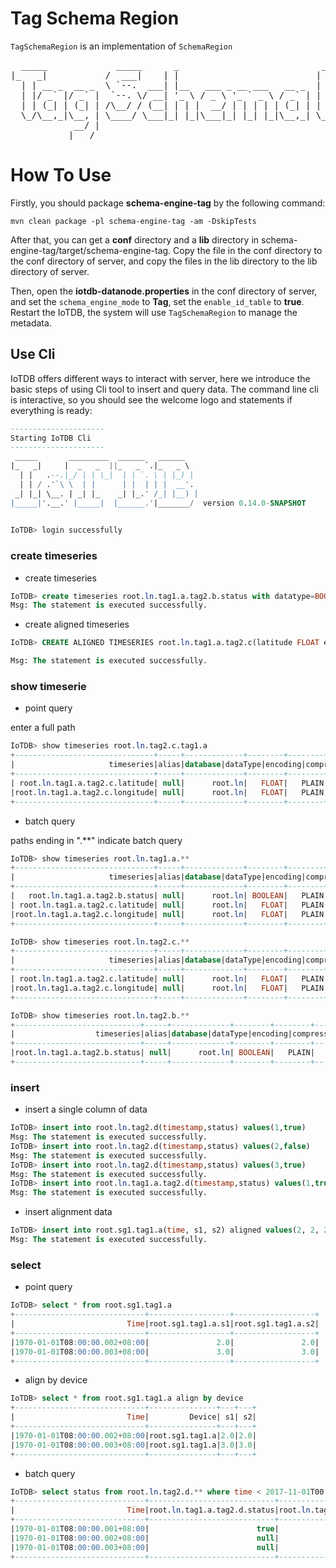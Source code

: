 <!--

    Licensed to the Apache Software Foundation (ASF) under one
    or more contributor license agreements.  See the NOTICE file
    distributed with this work for additional information
    regarding copyright ownership.  The ASF licenses this file
    to you under the Apache License, Version 2.0 (the
    "License"); you may not use this file except in compliance
    with the License.  You may obtain a copy of the License at

        http://www.apache.org/licenses/LICENSE-2.0

    Unless required by applicable law or agreed to in writing,
    software distributed under the License is distributed on an
    "AS IS" BASIS, WITHOUT WARRANTIES OR CONDITIONS OF ANY
    KIND, either express or implied.  See the License for the
    specific language governing permissions and limitations
    under the License.

-->

# Tag Schema Region
`TagSchemaRegion` is an implementation of `SchemaRegion`
<pre>
  _____             _____      _                           ______           _             
|_   _|           /  ___|    | |                          | ___ \         (_)            
  | | __ _  __ _  \ `--.  ___| |__   ___ _ __ ___   __ _  | |_/ /___  __ _ _  ___  _ __  
  | |/ _` |/ _` |  `--. \/ __| '_ \ / _ \ '_ ` _ \ / _` | |    // _ \/ _` | |/ _ \| '_ \ 
  | | (_| | (_| | /\__/ / (__| | | |  __/ | | | | | (_| | | |\ \  __/ (_| | | (_) | | | |
  \_/\__,_|\__, | \____/ \___|_| |_|\___|_| |_| |_|\__,_| \_| \_\___|\__, |_|\___/|_| |_|
            __/ |                                                     __/ |              
           |___/                                                     |___/ > version 0.14.0-SNAPSHOT
</pre>

# How To Use

Firstly, you should package **schema-engine-tag** by the following command:

```shell
mvn clean package -pl schema-engine-tag -am -DskipTests
```

After that, you can get a **conf** directory and a **lib** directory in
schema-engine-tag/target/schema-engine-tag. Copy the file in the conf directory to the conf directory of server,
and copy the files in the lib directory to the lib directory of server.

Then, open the **iotdb-datanode.properties** in the conf directory of server, and set the `schema_engine_mode` to
**Tag**, set the `enable_id_table` to **true**. Restart the IoTDB, the system will use `TagSchemaRegion` to manage
the metadata.

## Use Cli 

IoTDB offers different ways to interact with server, here we introduce the basic steps of using Cli tool to insert and query data.
The command line cli is interactive, so you should see the welcome logo and statements if everything is ready:
```sql
---------------------
Starting IoTDB Cli
---------------------
 _____       _________  ______   ______    
|_   _|     |  _   _  ||_   _ `.|_   _ \   
  | |   .--.|_/ | | \_|  | | `. \ | |_) |  
  | | / .'`\ \  | |      | |  | | |  __'.  
 _| |_| \__. | _| |_    _| |_.' /_| |__) | 
|_____|'.__.' |_____|  |______.'|_______/  version 0.14.0-SNAPSHOT
                                           

IoTDB> login successfully
```
### create timeseries

- create timeseries

```sql
IoTDB> create timeseries root.ln.tag1.a.tag2.b.status with datatype=BOOLEAN,encoding=PLAIN
Msg: The statement is executed successfully.
```
- create aligned timeseries

```sql
IoTDB> CREATE ALIGNED TIMESERIES root.ln.tag1.a.tag2.c(latitude FLOAT encoding=PLAIN compressor=SNAPPY, longitude FLOAT  encoding=PLAIN compressor=SNAPPY)

Msg: The statement is executed successfully.
```

### show timeserie

- point query

enter a full path

```sql
IoTDB> show timeseries root.ln.tag2.c.tag1.a
+-------------------------------+-----+-------------+--------+--------+-----------+----+----------+
|                     timeseries|alias|database|dataType|encoding|compression|tags|attributes|
+-------------------------------+-----+-------------+--------+--------+-----------+----+----------+
| root.ln.tag1.a.tag2.c.latitude| null|      root.ln|   FLOAT|   PLAIN|     SNAPPY|null|      null|
|root.ln.tag1.a.tag2.c.longitude| null|      root.ln|   FLOAT|   PLAIN|     SNAPPY|null|      null|
+-------------------------------+-----+-------------+--------+--------+-----------+----+----------+
```

- batch query

paths ending in ".**" indicate batch query

```sql
IoTDB> show timeseries root.ln.tag1.a.**
+-------------------------------+-----+-------------+--------+--------+-----------+----+----------+
|                     timeseries|alias|database|dataType|encoding|compression|tags|attributes|
+-------------------------------+-----+-------------+--------+--------+-----------+----+----------+
|   root.ln.tag1.a.tag2.b.status| null|      root.ln| BOOLEAN|   PLAIN|     SNAPPY|null|      null|
| root.ln.tag1.a.tag2.c.latitude| null|      root.ln|   FLOAT|   PLAIN|     SNAPPY|null|      null|
|root.ln.tag1.a.tag2.c.longitude| null|      root.ln|   FLOAT|   PLAIN|     SNAPPY|null|      null|
+-------------------------------+-----+-------------+--------+--------+-----------+----+----------+

IoTDB> show timeseries root.ln.tag2.c.**
+-------------------------------+-----+-------------+--------+--------+-----------+----+----------+
|                     timeseries|alias|database|dataType|encoding|compression|tags|attributes|
+-------------------------------+-----+-------------+--------+--------+-----------+----+----------+
| root.ln.tag1.a.tag2.c.latitude| null|      root.ln|   FLOAT|   PLAIN|     SNAPPY|null|      null|
|root.ln.tag1.a.tag2.c.longitude| null|      root.ln|   FLOAT|   PLAIN|     SNAPPY|null|      null|
+-------------------------------+-----+-------------+--------+--------+-----------+----+----------+

IoTDB> show timeseries root.ln.tag2.b.**
+----------------------------+-----+-------------+--------+--------+-----------+----+----------+
|                  timeseries|alias|database|dataType|encoding|compression|tags|attributes|
+----------------------------+-----+-------------+--------+--------+-----------+----+----------+
|root.ln.tag1.a.tag2.b.status| null|      root.ln| BOOLEAN|   PLAIN|     SNAPPY|null|      null|
+----------------------------+-----+-------------+--------+--------+-----------+----+----------+
```

### insert

- insert a single column of data

```sql
IoTDB> insert into root.ln.tag2.d(timestamp,status) values(1,true)
Msg: The statement is executed successfully.
IoTDB> insert into root.ln.tag2.d(timestamp,status) values(2,false)
Msg: The statement is executed successfully.
IoTDB> insert into root.ln.tag2.d(timestamp,status) values(3,true)
Msg: The statement is executed successfully.
IoTDB> insert into root.ln.tag1.a.tag2.d(timestamp,status) values(1,true)
Msg: The statement is executed successfully.
```

- insert alignment data

```sql
IoTDB> insert into root.sg1.tag1.a(time, s1, s2) aligned values(2, 2, 2), (3, 3, 3)
Msg: The statement is executed successfully.
```

### select

- point query

```sql
IoTDB> select * from root.sg1.tag1.a
+-----------------------------+------------------+------------------+
|                         Time|root.sg1.tag1.a.s1|root.sg1.tag1.a.s2|
+-----------------------------+------------------+------------------+
|1970-01-01T08:00:00.002+08:00|               2.0|               2.0|
|1970-01-01T08:00:00.003+08:00|               3.0|               3.0|
+-----------------------------+------------------+------------------+
```

- align by device

```sql
IoTDB> select * from root.sg1.tag1.a align by device
+-----------------------------+---------------+---+---+
|                         Time|         Device| s1| s2|
+-----------------------------+---------------+---+---+
|1970-01-01T08:00:00.002+08:00|root.sg1.tag1.a|2.0|2.0|
|1970-01-01T08:00:00.003+08:00|root.sg1.tag1.a|3.0|3.0|
+-----------------------------+---------------+---+---+
```

- batch query

```sql
IoTDB> select status from root.ln.tag2.d.** where time < 2017-11-01T00:08:00.000
+-----------------------------+----------------------------+---------------------+
|                         Time|root.ln.tag1.a.tag2.d.status|root.ln.tag2.d.status|
+-----------------------------+----------------------------+---------------------+
|1970-01-01T08:00:00.001+08:00|                        true|                 true|
|1970-01-01T08:00:00.002+08:00|                        null|                false|
|1970-01-01T08:00:00.003+08:00|                        null|                 true|
+-----------------------------+----------------------------+---------------------+
```